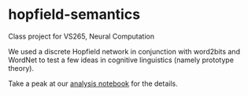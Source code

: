 # hopfield-semantics
Class project for VS265, Neural Computation

We used a discrete Hopfield network in conjunction with word2bits and WordNet to test a few ideas in cognitive linguistics (namely prototype theory).  

Take a peak at our [analysis notebook](analysis.ipynb) for the details.
